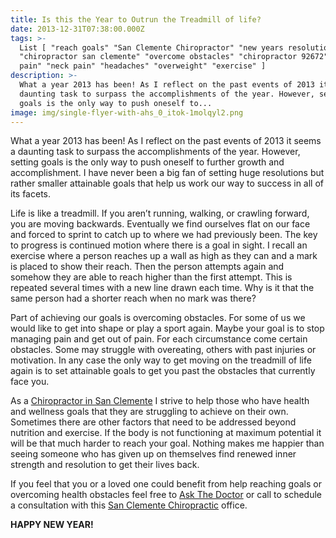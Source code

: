 ```yaml
---
title: Is this the Year to Outrun the Treadmill of life?
date: 2013-12-31T07:38:00.000Z
tags: >-
  List [ "reach goals" "San Clemente Chiropractor" "new years resolution"
  "chiropractor san clemente" "overcome obstacles" "chiropractor 92672" "back
  pain" "neck pain" "headaches" "overweight" "exercise" ]
description: >-
  What a year 2013 has been! As I reflect on the past events of 2013 it seems a
  daunting task to surpass the accomplishments of the year. However, setting
  goals is the only way to push oneself to...
image: img/single-flyer-with-ahs_0_itok-1molqyl2.png
---
```

What a year 2013 has been! As I reflect on the past events of 2013 it seems a daunting task to surpass the accomplishments of the year. However, setting goals is the only way to push oneself to further growth and accomplishment. I have never been a big fan of setting huge resolutions but rather smaller attainable goals that help us work our way to success in all of its facets.

Life is like a treadmill. If you aren’t running, walking, or crawling forward, you are moving backwards. Eventually we find ourselves flat on our face and forced to sprint to catch up to where we had previously been. The key to progress is continued motion where there is a goal in sight. I recall an exercise where a person reaches up a wall as high as they can and a mark is placed to show their reach. Then the person attempts again and somehow they are able to reach higher than the first attempt. This is repeated several times with a new line drawn each time. Why is it that the same person had a shorter reach when no mark was there?

Part of achieving our goals is overcoming obstacles. For some of us we would like to get into shape or play a sport again. Maybe your goal is to stop managing pain and get out of pain. For each circumstance come certain obstacles. Some may struggle with overeating, others with past injuries or motivation. In any case the only way to get moving on the treadmill of life again is to set attainable goals to get you past the obstacles that currently face you.

As a[](<>) [Chiropractor in San Clemente](../meet-doctors.html "Chiropractor in San Clemente") I strive to help those who have health and wellness goals that they are struggling to achieve on their own. Sometimes there are other factors that need to be addressed beyond nutrition and exercise. If the body is not functioning at maximum potential it will be that much harder to reach your goal. Nothing makes me happier than seeing someone who has given up on themselves find renewed inner strength and resolution to get their lives back.

If you feel that you or a loved one could benefit from help reaching goals or overcoming health obstacles feel free to[](<>) [Ask The Doctor](../ask-doctor.html "Ask the Doctor") or call to schedule a consultation with this [](<>)[San Clemente Chiropractic](../index.html "San Clemente Chiropractic") office.

**HAPPY NEW YEAR!**